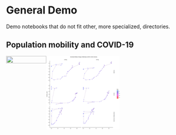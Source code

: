 ﻿# General Demo

Demo notebooks that do not fit other, more specialized, directories.

## Population mobility and COVID-19

<a href="https://nbviewer.jupyter.org/github/HIL-HK/lets-plot-examples/blob/master/demo/covid-19_and_mobility.ipynb"> 
  <img src="https://raw.githubusercontent.com/jupyter/design/master/logos/Badges/nbviewer_badge.png" width="109" height="20" align="left">
</a>

<img src="preview/covid-19_and_mobility.png" alt="Combined Weekly Change of Mobility and CRI in North America" width="200" height="200">